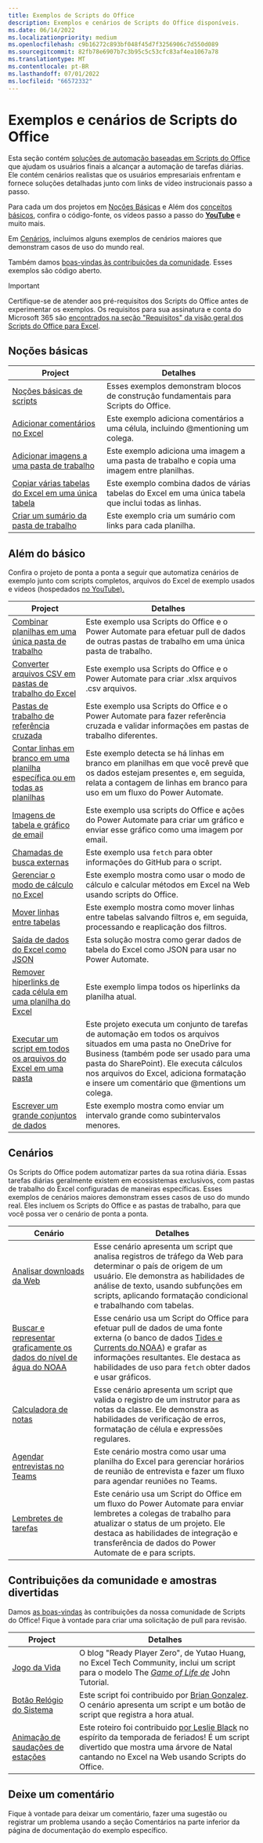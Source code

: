 ```yaml
---
title: Exemplos de Scripts do Office
description: Exemplos e cenários de Scripts do Office disponíveis.
ms.date: 06/14/2022
ms.localizationpriority: medium
ms.openlocfilehash: c9b16272c893bf048f45d7f3256906c7d550d089
ms.sourcegitcommit: 82fb78e6907b7c3b95c5c53cfc83af4ea1067a78
ms.translationtype: MT
ms.contentlocale: pt-BR
ms.lasthandoff: 07/01/2022
ms.locfileid: "66572332"
---
```

# <a name="office-scripts-samples-and-scenarios"></a>Exemplos e cenários de Scripts do Office

Esta seção contém [soluções de automação baseadas em Scripts do Office](../../overview/excel.md) que ajudam os usuários finais a alcançar a automação de tarefas diárias. Ele contém cenários realistas que os usuários empresariais enfrentam e fornece soluções detalhadas junto com links de vídeo instrucionais passo a passo.

Para cada um dos projetos em [Noções Básicas](#basics) e Além dos [conceitos básicos](#beyond-the-basics), confira o código-fonte, os vídeos passo a passo do [**YouTube**](https://www.youtube.com/playlist?list=PLr3zVPZrMOUMl88fs8uc2GGAePRnNe6m0) e muito mais.

Em [Cenários](#scenarios), incluímos alguns exemplos de cenários maiores que demonstram casos de uso do mundo real.

Também damos [boas-vindas às contribuições da comunidade](#community-contributions-and-fun-samples). Esses exemplos são código aberto.

> [!IMPORTANT]
> Certifique-se de atender aos pré-requisitos dos Scripts do Office antes de experimentar os exemplos. Os requisitos para sua assinatura e conta do Microsoft 365 são [encontrados na seção "Requisitos" da visão geral dos Scripts do Office para Excel](../../overview/excel.md#requirements).

## <a name="basics"></a>Noções básicas

| Project | Detalhes |
|---------|---------|
| [Noções básicas de scripts](excel-samples.md) | Esses exemplos demonstram blocos de construção fundamentais para Scripts do Office. |
| [Adicionar comentários no Excel](add-excel-comments.md) | Este exemplo adiciona comentários a uma célula, incluindo @mentioning um colega. |
| [Adicionar imagens a uma pasta de trabalho](add-image-to-workbook.md) | Este exemplo adiciona uma imagem a uma pasta de trabalho e copia uma imagem entre planilhas.|
| [Copiar várias tabelas do Excel em uma única tabela](copy-tables-combine.md) | Este exemplo combina dados de várias tabelas do Excel em uma única tabela que inclui todas as linhas. |
| [Criar um sumário da pasta de trabalho](table-of-contents.md) | Este exemplo cria um sumário com links para cada planilha. |

## <a name="beyond-the-basics"></a>Além do básico

Confira o projeto de ponta a ponta a seguir que automatiza cenários de exemplo junto com scripts completos, arquivos do Excel de exemplo usados e vídeos (hospedados [no YouTube).](https://www.youtube.com/playlist?list=PLr3zVPZrMOUMl88fs8uc2GGAePRnNe6m0)

| Project | Detalhes |
|---------|---------|
| [Combinar planilhas em uma única pasta de trabalho](combine-worksheets-into-single-workbook.md) | Este exemplo usa Scripts do Office e o Power Automate para efetuar pull de dados de outras pastas de trabalho em uma única pasta de trabalho. |
| [Converter arquivos CSV em pastas de trabalho do Excel](convert-csv.md) | Este exemplo usa Scripts do Office e o Power Automate para criar .xlsx arquivos .csv arquivos. |
| [Pastas de trabalho de referência cruzada](excel-cross-reference.md) | Este exemplo usa Scripts do Office e o Power Automate para fazer referência cruzada e validar informações em pastas de trabalho diferentes. |
| [Contar linhas em branco em uma planilha específica ou em todas as planilhas](count-blank-rows.md) | Este exemplo detecta se há linhas em branco em planilhas em que você prevê que os dados estejam presentes e, em seguida, relata a contagem de linhas em branco para uso em um fluxo do Power Automate. |
| [Imagens de tabela e gráfico de email](email-images-chart-table.md) | Este exemplo usa scripts do Office e ações do Power Automate para criar um gráfico e enviar esse gráfico como uma imagem por email. |
| [Chamadas de busca externas](external-fetch-calls.md) | Este exemplo usa `fetch` para obter informações do GitHub para o script. |
| [Gerenciar o modo de cálculo no Excel](excel-calculation.md) | Este exemplo mostra como usar o modo de cálculo e calcular métodos em Excel na Web usando scripts do Office. |
| [Mover linhas entre tabelas](move-rows-across-tables.md) | Este exemplo mostra como mover linhas entre tabelas salvando filtros e, em seguida, processando e reaplicação dos filtros. |
| [Saída de dados do Excel como JSON](get-table-data.md) | Esta solução mostra como gerar dados de tabela do Excel como JSON para usar no Power Automate. |
| [Remover hiperlinks de cada célula em uma planilha do Excel](remove-hyperlinks-from-cells.md) | Este exemplo limpa todos os hiperlinks da planilha atual. |
| [Executar um script em todos os arquivos do Excel em uma pasta](automate-tasks-on-all-excel-files-in-folder.md) | Este projeto executa um conjunto de tarefas de automação em todos os arquivos situados em uma pasta no OneDrive for Business (também pode ser usado para uma pasta do SharePoint). Ele executa cálculos nos arquivos do Excel, adiciona formatação e insere um comentário que @mentions um colega. |
| [Escrever um grande conjuntos de dados](write-large-dataset.md) | Este exemplo mostra como enviar um intervalo grande como subintervalos menores. |

## <a name="scenarios"></a>Cenários

Os Scripts do Office podem automatizar partes da sua rotina diária. Essas tarefas diárias geralmente existem em ecossistemas exclusivos, com pastas de trabalho do Excel configuradas de maneiras específicas. Esses exemplos de cenários maiores demonstram esses casos de uso do mundo real. Eles incluem os Scripts do Office e as pastas de trabalho, para que você possa ver o cenário de ponta a ponta.

| Cenário | Detalhes |
|---------|---------|
| [Analisar downloads da Web](../scenarios/analyze-web-downloads.md) | Esse cenário apresenta um script que analisa registros de tráfego da Web para determinar o país de origem de um usuário. Ele demonstra as habilidades de análise de texto, usando subfunções em scripts, aplicando formatação condicional e trabalhando com tabelas. |
| [Buscar e representar graficamente os dados do nível de água do NOAA](../scenarios/noaa-data-fetch.md) | Esse cenário usa um Script do Office para efetuar pull de dados de uma fonte externa (o banco de dados [Tides e Currents do NOAA](https://tidesandcurrents.noaa.gov/)) e grafar as informações resultantes. Ele destaca as habilidades de uso para `fetch` obter dados e usar gráficos. |
| [Calculadora de notas](../scenarios/grade-calculator.md) | Esse cenário apresenta um script que valida o registro de um instrutor para as notas da classe. Ele demonstra as habilidades de verificação de erros, formatação de célula e expressões regulares. |
| [Agendar entrevistas no Teams](../scenarios/schedule-interviews-in-teams.md) | Este cenário mostra como usar uma planilha do Excel para gerenciar horários de reunião de entrevista e fazer um fluxo para agendar reuniões no Teams. |
| [Lembretes de tarefas](../scenarios/task-reminders.md) | Este cenário usa um Script do Office em um fluxo do Power Automate para enviar lembretes a colegas de trabalho para atualizar o status de um projeto. Ele destaca as habilidades de integração e transferência de dados do Power Automate de e para scripts. |

## <a name="community-contributions-and-fun-samples"></a>Contribuições da comunidade e amostras divertidas

Damos [as boas-vindas](https://github.com/OfficeDev/office-scripts-docs/blob/master/Contributing.md) às contribuições da nossa comunidade de Scripts do Office! Fique à vontade para criar uma solicitação de pull para revisão.

| Project | Detalhes |
|---------|---------|
| [Jogo da Vida](https://techcommunity.microsoft.com/t5/excel-blog/ready-player-zero/ba-p/2246208) | O blog "Ready Player Zero", de Yutao Huang, no Excel Tech Community, inclui um script para o modelo The [*Game of Life de*](https://en.wikipedia.org/wiki/Conway%27s_Game_of_Life) John Tutorial. |
| [Botão Relógio do Sistema](../scenarios/punch-clock.md) | Este script foi contribuido por [Brian Gonzalez](https://github.com/b-gonzalez). O cenário apresenta um script e um botão de script que registra a hora atual. |
| [Animação de saudações de estações](community-seasons-greetings.md) | Este roteiro foi contribuido [por Leslie Black](https://www.linkedin.com/in/lesblackconsultant/) no espírito da temporada de feriados! É um script divertido que mostra uma árvore de Natal cantando no Excel na Web usando Scripts do Office. |

## <a name="leave-a-comment"></a>Deixe um comentário

Fique à vontade para deixar um comentário, fazer uma sugestão ou registrar um problema usando a  seção Comentários na parte inferior da página de documentação do exemplo específico.
